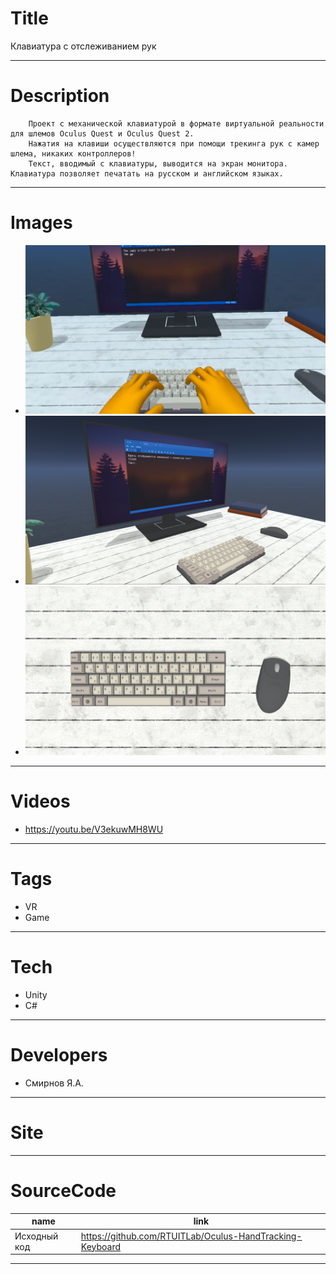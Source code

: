 # Title
Клавиатура с отслеживанием рук

---

# Description

```		
    Проект с механической клавиатурой в формате виртуальной реальности для шлемов Oculus Quest и Oculus Quest 2. 
    Нажатия на клавиши осуществляются при помощи трекинга рук с камер шлема, никаких контроллеров!
    Текст, вводимый с клавиатуры, выводится на экран монитора. Клавиатура позволяет печатать на русском и английском языках.
```
---

# Images
* ![](Landing/1.png)
* ![](Landing/2.png)
* ![](Landing/3.png)
---

# Videos

* https://youtu.be/V3ekuwMH8WU
---

# Tags
* VR
* Game
---
# Tech
* Unity
* C#
---
# Developers
* Смирнов Я.А.
---
# Site
---
# SourceCode
| name                                          | link                                          |
| --------------------------------------------- | -----------------------------------------     |
| Исходный код | https://github.com/RTUITLab/Oculus-HandTracking-Keyboard   |

---